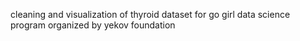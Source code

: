cleaning and visualization of thyroid dataset for go girl data science program organized by yekov foundation
